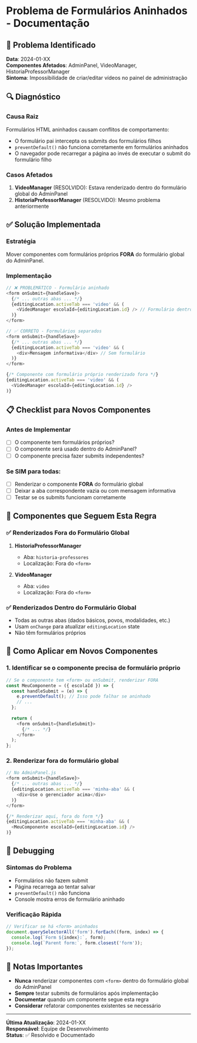 # Problema de Formulários Aninhados - Documentação

## 🚨 Problema Identificado

**Data**: 2024-01-XX  
**Componentes Afetados**: AdminPanel, VideoManager, HistoriaProfessorManager  
**Sintoma**: Impossibilidade de criar/editar vídeos no painel de administração

## 🔍 Diagnóstico

### Causa Raiz
Formulários HTML aninhados causam conflitos de comportamento:
- O formulário pai intercepta os submits dos formulários filhos
- `preventDefault()` não funciona corretamente em formulários aninhados
- O navegador pode recarregar a página ao invés de executar o submit do formulário filho

### Casos Afetados
1. **VideoManager** (RESOLVIDO): Estava renderizado dentro do formulário global do AdminPanel
2. **HistoriaProfessorManager** (RESOLVIDO): Mesmo problema anteriormente

## ✅ Solução Implementada

### Estratégia
Mover componentes com formulários próprios **FORA** do formulário global do AdminPanel.

### Implementação
```javascript
// ❌ PROBLEMÁTICO - Formulário aninhado
<form onSubmit={handleSave}>
  {/* ... outras abas ... */}
  {editingLocation.activeTab === 'video' && (
    <VideoManager escolaId={editingLocation.id} /> // Formulário dentro de formulário
  )}
</form>

// ✅ CORRETO - Formulários separados
<form onSubmit={handleSave}>
  {/* ... outras abas ... */}
  {editingLocation.activeTab === 'video' && (
    <div>Mensagem informativa</div> // Sem formulário
  )}
</form>

{/* Componente com formulário próprio renderizado fora */}
{editingLocation.activeTab === 'video' && (
  <VideoManager escolaId={editingLocation.id} />
)}
```

## 📋 Checklist para Novos Componentes

### Antes de Implementar
- [ ] O componente tem formulários próprios?
- [ ] O componente será usado dentro do AdminPanel?
- [ ] O componente precisa fazer submits independentes?

### Se SIM para todas:
- [ ] Renderizar o componente **FORA** do formulário global
- [ ] Deixar a aba correspondente vazia ou com mensagem informativa
- [ ] Testar se os submits funcionam corretamente

## 🎯 Componentes que Seguem Esta Regra

### ✅ Renderizados Fora do Formulário Global
1. **HistoriaProfessorManager**
   - Aba: `historia-professores`
   - Localização: Fora do `<form>`

2. **VideoManager**
   - Aba: `video`
   - Localização: Fora do `<form>`

### ✅ Renderizados Dentro do Formulário Global
- Todas as outras abas (dados básicos, povos, modalidades, etc.)
- Usam `onChange` para atualizar `editingLocation` state
- Não têm formulários próprios

## 🚀 Como Aplicar em Novos Componentes

### 1. Identificar se o componente precisa de formulário próprio
```javascript
// Se o componente tem <form> ou onSubmit, renderizar FORA
const MeuComponente = ({ escolaId }) => {
  const handleSubmit = (e) => {
    e.preventDefault(); // Isso pode falhar se aninhado
    // ...
  };
  
  return (
    <form onSubmit={handleSubmit}>
      {/* ... */}
    </form>
  );
};
```

### 2. Renderizar fora do formulário global
```javascript
// No AdminPanel.js
<form onSubmit={handleSave}>
  {/* ... outras abas ... */}
  {editingLocation.activeTab === 'minha-aba' && (
    <div>Use o gerenciador acima</div>
  )}
</form>

{/* Renderizar aqui, fora do form */}
{editingLocation.activeTab === 'minha-aba' && (
  <MeuComponente escolaId={editingLocation.id} />
)}
```

## 🔧 Debugging

### Sintomas do Problema
- Formulários não fazem submit
- Página recarrega ao tentar salvar
- `preventDefault()` não funciona
- Console mostra erros de formulário aninhado

### Verificação Rápida
```javascript
// Verificar se há <form> aninhados
document.querySelectorAll('form').forEach((form, index) => {
  console.log(`Form ${index}:`, form);
  console.log(`Parent form:`, form.closest('form'));
});
```

## 📝 Notas Importantes

- **Nunca** renderizar componentes com `<form>` dentro do formulário global do AdminPanel
- **Sempre** testar submits de formulários após implementação
- **Documentar** quando um componente segue esta regra
- **Considerar** refatorar componentes existentes se necessário

---

**Última Atualização**: 2024-01-XX  
**Responsável**: Equipe de Desenvolvimento  
**Status**: ✅ Resolvido e Documentado 